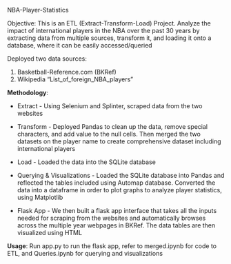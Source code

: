 NBA-Player-Statistics

Objective: This is an ETL (Extract-Transform-Load) Project. Analyze the impact of international players in the NBA over the past 30 years by extracting data from multiple sources, transform it, and loading it onto a database, where it can be easily accessed/queried

Deployed two data sources:	
1. Basketball-Reference.com (BKRef) 
2. Wikipedia “List_of_foreign_NBA_players” 

**Methodology**:
* Extract - Using Selenium and Splinter, scraped data from the two websites

* Transform - Deployed Pandas to clean up the data, remove special characters, and add value to the null cells. Then merged the two datasets on the player name to create comprehensive dataset including international players

* Load - Loaded the data into the SQLite database

* Querying & Visualizations - Loaded the SQLite database into Pandas and reflected the tables included using Automap database. Converted the data into a dataframe in order to plot graphs to analyze player statistics, using Matplotlib

* Flask App - We then built a flask app interface that takes all the inputs needed for scraping from the websites and automatically browses across the multiple year webpages in BKRef. The data tables are then visualized using HTML

**Usage**: 
Run app.py to run the flask app, refer to merged.ipynb for code to ETL, and Queries.ipynb for querying and visualizations

